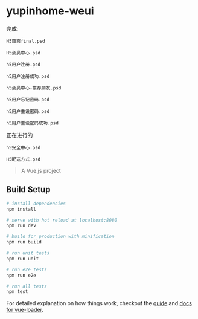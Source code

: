 # yupinhome-weui

完成:
```
H5首页final.psd

H5会员中心.psd

h5用户注册.psd

h5用户注册成功.psd

h5会员中心-推荐朋友.psd

h5用户忘记密码.psd

h5用户重设密码.psd

h5用户重设密码成功.psd
```
正在进行的

```
h5安全中心.psd

H5配送方式.psd

```


> A Vue.js project

## Build Setup

``` bash
# install dependencies
npm install

# serve with hot reload at localhost:8080
npm run dev

# build for production with minification
npm run build

# run unit tests
npm run unit

# run e2e tests
npm run e2e

# run all tests
npm test
```

For detailed explanation on how things work, checkout the [guide](http://vuejs-templates.github.io/webpack/) and [docs for vue-loader](http://vuejs.github.io/vue-loader).
